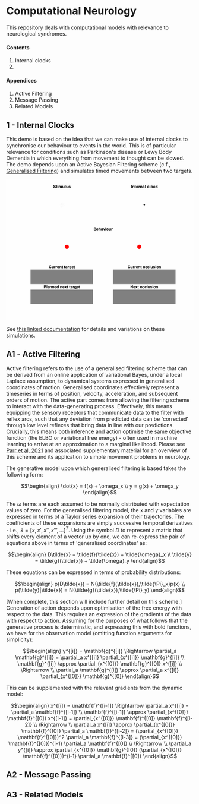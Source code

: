 # Computational Neurology

This repository deals with computational models with relevance to neurological syndromes. 

#### Contents
1. Internal clocks
2.  

#### Appendices
1. Active Filtering
2. Message Passing
3. Related Models

## 1 - Internal Clocks
This demo is based on the idea that we can make use of internal clocks to synchronise our behaviour to events in the world. This is of particular relevance for conditions such as Parkinson's disease or Lewy Body Dementia in which everything from movement to thought can be slowed. The demo depends upon an Active Bayesian Filtering scheme (c.f., <a href="https://en.wikipedia.org/wiki/Generalized_filtering">Generalised Filtering</a>) and simulates timed movements between two targets. 

<img src="Metronomes/Graphics/Animation Default.gif"/>

See <a href="Metronomes/README.md">this linked documentation</a> for details and variations on these simulations.

## A1 - Active Filtering
Active filtering refers to the use of a generalised filtering scheme that can be derived from an online application of variational Bayes, under a local Laplace assumption, to dynamical systems expressed in generalised coordinates of motion. Generalised coordinates effectively represent a timeseries in terms of position, velocity, acceleration, and subsequent orders of motion. The active part comes from allowing the filtering scheme to interact with the data-generating process. Effectively, this means equipping the sensory receptors that communicate data to the filter with reflex arcs, such that any deviation from predicted data can be 'corrected' through low level reflexes that bring data in line with our predictions. Crucially, this means both inference and action optimise the same objective function (the ELBO or variational free energy) - often used in machine learning to arrive at an approximation to a marginal likelihood. Please see <a href = "https://www.ncbi.nlm.nih.gov/pmc/articles/PMC8320263/"> Parr et al, 2021</a> and associated supplementary material for an overview of this scheme and its application to simple movement problems in neurology.

The generative model upon which generalised filtering is based takes the following form:

```math
\begin{align}
\dot{x} = f(x) + \omega_x \\
y = g(x) + \omega_y
\end{align}
```
The $\omega$ terms are each assumed to be normally distributed with expectation values of zero. For the generalised filtering model, the $x$ and $y$ variables are expressed in terms of a Taylor series expansion of their trajectories. The coefficients of these expansions are simply successive temporal derivatives - i.e., $\tilde{x} = [x, x', x'', x''', ...]^T$. Using the symbol $D$ to represent a matrix that shifts every element of a vector up by one, we can re-express the pair of equations above in terms of 'generalised coordinates' as:

```math
\begin{align}
D\tilde{x} = \tilde{f}(\tilde{x}) + \tilde{\omega}_x \\
\tilde{y} = \tilde{g}(\tilde{x}) + \tilde{\omega}_y
\end{align}
```
These equations can be expressed in terms of probability distributions:
```math
\begin{align}
p(D\tilde{x}) = N(\tilde{f}(\tilde{x}),\tilde{\Pi}_x)p(x) \\
p(\tilde{y}|\tilde{x}) = N(\tilde{g}(\tilde{x}),\tilde{\Pi}_y)
\end{align}
```

[When complete, this section will include further detail on this scheme.]
Generation of action depends upon optimisation of the free energy with respect to the data. This requires an expression of the gradients of the data with respect to action. Assuming for the purposes of what follows that the generative process is determinstic, and expressing this with bold functions, we have for the observation model (omitting function arguments for simplicity):

```math
\begin{align}
y^{[i]} = \mathbf{g}^{[i]} \Rightarrow \partial_a \mathbf{g}^{[i]}  = \partial_a x^{[i]} \partial_{x^{[i]}}  \mathbf{g}^{[i]} \\
 \mathbf{g}^{[i]} \approx \partial_{x^{[0]}} \mathbf{g}^{[0]} x^{[i]} \\
\Rightarrow \\
\partial_a \mathbf{g}^{[i]}  \approx \partial_a x^{[i]} \partial_{x^{[0]}}  \mathbf{g}^{[0]}

\end{align}
```
This can be supplemented with the relevant gradients from the dynamic model:

```math
\begin{align}
x^{[i]} = \mathbf{f}^{[i-1]} \Rightarrow \partial_a x^{[i]} = \partial_a \mathbf{f}^{[i-1]} \\
\mathbf{f}^{[i-1]} \approx \partial_{x^{[0]}} \mathbf{f}^{[0]} x^{[i-1]} = \partial_{x^{[0]}} \mathbf{f}^{[0]} \mathbf{f}^{[i-2]} \\
\Rightarrow \\
\partial_a x^{[i]} \approx \partial_{x^{[0]}} \mathbf{f}^{[0]} \partial_a \mathbf{f}^{[i-2]} = (\partial_{x^{[0]}} \mathbf{f}^{[0]})^2 \partial_a \mathbf{f}^{[i-3]} = (\partial_{x^{[0]}} \mathbf{f}^{[0]})^{i-1} \partial_a \mathbf{f}^{[0]} \\
\Rightarrow \\
\partial_a y^{[i]} \approx \partial_{x^{[0]}}  \mathbf{g}^{[0]} (\partial_{x^{[0]}} \mathbf{f}^{[0]})^{i-1} \partial_a \mathbf{f}^{[0]}

\end{align}
```

## A2 - Message Passing

## A3 - Related Models
